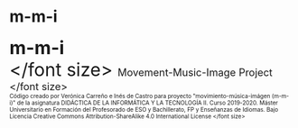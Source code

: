 # m-m-i
<font size="6"> <b>m-m-i</b> <br> </font size> 
<font size="4"> Movement-Music-Image Project </font size> 
<br>
<font size="1">
Código creado por Verónica Carreño e Inés de Castro para proyecto "movimiento-música-imágen (m-m-i)"
de la asignatura DIDÁCTICA DE LA INFORMÁTICA Y LA TECNOLOGÍA II. Curso 2019-2020.
Máster Universitario en Formación del Profesorado de ESO y Bachillerato, FP y Enseñanzas de Idiomas.
Bajo Licencia Creative Commons Attribution-ShareAlike 4.0 International License 
</font size> 

